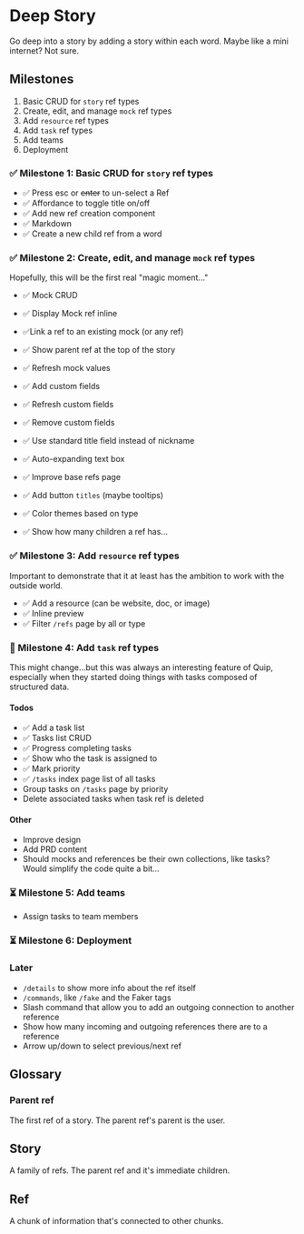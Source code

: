 # Deep Story

Go deep into a story by adding a story within each word. Maybe like a mini internet? Not sure.

## Milestones

1. Basic CRUD for `story` ref types
2. Create, edit, and manage `mock` ref types
3. Add `resource` ref types
4. Add `task` ref types
5. Add teams
6. Deployment

### ✅ Milestone 1: Basic CRUD for `story` ref types

- ✅ Press esc or ~~enter~~ to un-select a Ref
- ✅ Affordance to toggle title on/off
- ✅ Add new ref creation component
- ✅ Markdown
- ✅ Create a new child ref from a word

### ✅ Milestone 2: Create, edit, and manage `mock` ref types

Hopefully, this will be the first real "magic moment..."

- ✅ Mock CRUD
- ✅ Display Mock ref inline
- ✅Link a ref to an existing mock (or any ref)
- ✅ Show parent ref at the top of the story
- ✅ Refresh mock values
- ✅ Add custom fields
- ✅ Refresh custom fields
- ✅ Remove custom fields
- ✅ Use standard title field instead of nickname

- ✅ Auto-expanding text box
- ✅ Improve base refs page
- ✅ Add button `titles` (maybe tooltips)
- ✅ Color themes based on type
- ✅ Show how many children a ref has...

### ✅ Milestone 3: Add `resource` ref types

Important to demonstrate that it at least has the ambition to work with the outside world.

- ✅ Add a resource (can be website, doc, or image)
- ✅ Inline preview
- ✅ Filter `/refs` page by all or type

### 🚧 Milestone 4: Add `task` ref types

This might change...but this was always an interesting feature of Quip, especially when they started doing things with tasks composed of structured data.

#### Todos

- ✅ Add a task list
- ✅ Tasks list CRUD
- ✅ Progress completing tasks
- ✅ Show who the task is assigned to
- ✅ Mark priority
- ✅ `/tasks` index page list of all tasks
- Group tasks on `/tasks` page by priority
- Delete associated tasks when task ref is deleted

#### Other

- Improve design
- Add PRD content
- Should mocks and references be their own collections, like tasks?
  Would simplify the code quite a bit...

### ⏳ Milestone 5: Add teams

- Assign tasks to team members

### ⏳ Milestone 6: Deployment

### Later

- `/details` to show more info about the ref itself
- `/commands`, like `/fake` and the Faker tags
- Slash command that allow you to add an outgoing connection to another reference
- Show how many incoming and outgoing references there are to a reference
- Arrow up/down to select previous/next ref

## Glossary

### Parent ref

The first ref of a story. The parent ref's parent is the user.

## Story

A family of refs. The parent ref and it's immediate children.

## Ref

A chunk of information that's connected to other chunks.
